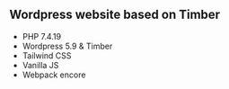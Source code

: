 ## Wordpress website based on Timber
- PHP 7.4.19
- Wordpress 5.9 & Timber
- Tailwind CSS
- Vanilla JS
- Webpack encore